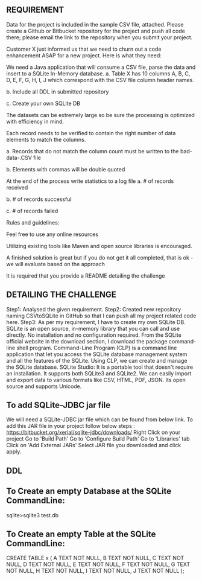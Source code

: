 REQUIREMENT
--------------
Data for the project is included in the sample CSV file, attached. Please create a Github or Bitbucket repository for the project and push all code there; please email the link to the repository when you submit your project.

Customer X just informed us that we need to churn out a code enhancement ASAP for a new project. Here is what they need:

We need a Java application that will consume a CSV file, parse the data and insert to a SQLite In-Memory database.
a. Table X has 10 columns A, B, C, D, E, F, G, H, I, J which correspond with the CSV file column header names.

b. Include all DDL in submitted repository

c. Create your own SQLite DB

The datasets can be extremely large so be sure the processing is optimized with efficiency in mind.

Each record needs to be verified to contain the right number of data elements to match the columns.

a. Records that do not match the column count must be written to the bad-data-.CSV file

b. Elements with commas will be double quoted

At the end of the process write statistics to a log file
a. # of records received

b. # of records successful

c. # of records failed

Rules and guidelines:

Feel free to use any online resources

Utilizing existing tools like Maven and open source libraries is encouraged.

A finished solution is great but if you do not get it all completed, that is ok - we will evaluate based on the approach

It is required that you provide a README detailing the challenge

DETAILING THE CHALLENGE
---------------------------
Step1: Analysed the given requirement.
Step2: Created new repository naming CSVtoSQLite in GitHub so that I can push all my project related code here.
Step3: As per my requirement, I have to create my own SQLite DB.
SQLite is an open source, in-memory library that you can call and use directly. No installation and no configuration required. From the SQLite official website in the download section, I download the package command-line shell program. Command-Line Program (CLP) is a command line application that let you access the SQLite database management system and all the features of the SQLite. Using CLP, we can create and manage the SQLite database.
SQLite Studio: It is a portable tool that doesn't require an installation. It supports both SQLite3 and SQLite2. We can easily import and export data to various formats like CSV, HTML, PDF, JSON. Its open source and supports Unicode.

To add SQLite-JDBC jar file
-----------------------------

We will need a SQLite-JDBC jar file which can be found from below link. To add this JAR file in your project follow below steps :
https://bitbucket.org/xerial/sqlite-jdbc/downloads/
Right Click on your project
Go to 'Build Path'
Go to 'Configure Build Path'
Go to 'Libraries' tab
Click on 'Add External JARs'
Select JAR file you downloaded and click apply.

DDL
-----
To Create an empty Database at the SQLite CommandLine:
-------------------------------------------------------
sqlite>sqlite3 test.db

To Create an empty Table at the SQLite CommandLine:
-------------------------------------------------------
>
CREATE TABLE x (
A TEXT NOT NULL,
B TEXT NOT NULL,
C TEXT NOT NULL,
D TEXT NOT NULL,
E  TEXT NOT NULL,
F  TEXT NOT NULL,
G  TEXT NOT NULL,
H  TEXT NOT NULL,
I  TEXT NOT NULL,
J  TEXT NOT NULL
);
